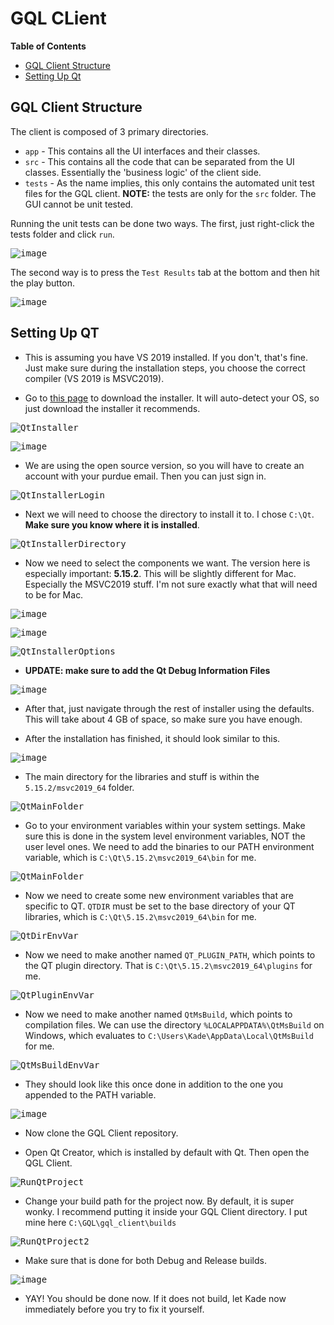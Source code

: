 # GQL CLient

<b>Table of Contents</b>
- [GQL Client Structure](https://github.com/GQL-Project/gql_client/blob/main/README.md#gql-client-structure)
- [Setting Up Qt](https://github.com/GQL-Project/gql_client/blob/main/README.md#setting-up-qt)

## GQL Client Structure

  The client is composed of 3 primary directories.
  * `app` - This contains all the UI interfaces and their classes.
  * `src` - This contains all the code that can be separated from the UI classes. Essentially the 'business logic' of the client side.
  * `tests` - As the name implies, this only contains the automated unit test files for the GQL client. **NOTE:** the tests are only for the `src` folder. The GUI cannot be unit tested.
  
  Running the unit tests can be done two ways. The first, just right-click the tests folder and click `run`.
  
  <kbd>![image](https://user-images.githubusercontent.com/54650222/190542187-6ca11a51-cdb8-49db-aad5-4a8a60449159.png)</kbd>
  
  The second way is to press the `Test Results` tab at the bottom and then hit the play button.
  
  <kbd>![image](https://user-images.githubusercontent.com/54650222/190542330-2d1d3b36-45a9-40b8-a017-dcf705c1cb61.png)</kbd>

## Setting Up QT
 - This is assuming you have VS 2019 installed. If you don't, that's fine. Just make sure during the installation steps, you choose the correct compiler (VS 2019 is MSVC2019).
 
 - Go to [this page](https://www.qt.io/download-open-source) to download the installer. It will auto-detect your OS, so just download the installer it recommends.
 
 <kbd>![QtInstaller](https://user-images.githubusercontent.com/54650222/189672746-9aab5ff5-a17a-4d71-96fd-1f7479b08a5d.gif)</kbd>
 
 <kbd>![image](https://user-images.githubusercontent.com/54650222/189673094-d3dd618a-1477-45b1-989b-d9ca8cc6a340.png)</kbd>
 
 - We are using the open source version, so you will have to create an account with your purdue email. Then you can just sign in.
 
 <kbd>![QtInstallerLogin](https://user-images.githubusercontent.com/54650222/189674881-7322b7b4-2702-49a6-a833-e8fe58cd581a.gif)</kbd>
 
 - Next we will need to choose the directory to install it to. I chose `C:\Qt`. <b>Make sure you know where it is installed</b>.
 
 <kbd>![QtInstallerDirectory](https://user-images.githubusercontent.com/54650222/189675783-f9693681-d08b-48d0-8dcf-71f4ee0f7a91.gif)</kbd>
 
 - Now we need to select the components we want. The version here is especially important: <b>5.15.2</b>. This will be slightly different for Mac. Especially the MSVC2019 stuff. I'm not sure exactly what that will need to be for Mac.
 
 <kbd>![image](https://user-images.githubusercontent.com/54650222/189676912-4be576e1-c762-4d6c-885c-fb33b6410ff2.png)</kbd>

 <kbd>![image](https://user-images.githubusercontent.com/54650222/189677123-287be466-1ebc-420e-9abd-24135f0c9ee1.png)</kbd>
 
 <kbd>![QtInstallerOptions](https://user-images.githubusercontent.com/54650222/189677237-f6ffc2d0-cce5-4f2f-bc99-117212e9d247.gif)</kbd>
 
 - <b>UPDATE: make sure to add the Qt Debug Information Files</b>
 
 <kbd>![image](https://user-images.githubusercontent.com/54650222/190489256-2d3d03cd-5860-4306-b804-05a84d84b04a.png)</kbd>
 
 - After that, just navigate through the rest of installer using the defaults. This will take about 4 GB of space, so make sure you have enough.
 
 - After the installation has finished, it should look similar to this.
 
 <kbd>![image](https://user-images.githubusercontent.com/54650222/189677744-ee5ce16a-760c-46c4-99a3-bbca9a132e95.png)</kbd>
 
 - The main directory for the libraries and stuff is within the `5.15.2/msvc2019_64` folder.
 
 <kbd>![QtMainFolder](https://user-images.githubusercontent.com/54650222/189678351-6bca2adb-7a44-4178-b1ec-e2b6fc66757f.gif)<kbd>

 - Go to your environment variables within your system settings. Make sure this is done in the system level environment variables, NOT the user level ones. We need to add the binaries to our PATH environment variable, which is `C:\Qt\5.15.2\msvc2019_64\bin` for me.
 
 <kbd>![QtMainFolder](https://user-images.githubusercontent.com/54650222/189679778-b0254fc3-ce99-4869-9974-6dcf78b4c207.gif)</kbd>
 
 - Now we need to create some new environment variables that are specific to QT. `QTDIR` must be set to the base directory of your QT libraries, which is `C:\Qt\5.15.2\msvc2019_64\bin` for me.
 
 <kbd>![QtDirEnvVar](https://user-images.githubusercontent.com/54650222/189681281-0847d663-5346-4867-a7f3-68eba6969754.gif)</kbd>
 
 - Now we need to make another named `QT_PLUGIN_PATH`, which points to the QT plugin directory. That is `C:\Qt\5.15.2\msvc2019_64\plugins` for me.
 
 <kbd>![QtPluginEnvVar](https://user-images.githubusercontent.com/54650222/189681869-7093d023-b084-4d26-a567-ce8e441783ed.gif)</kbd>
 
 - Now we need to make another named `QtMsBuild`, which points to compilation files. We can use the directory `%LOCALAPPDATA%\QtMsBuild` on Windows, which evaluates to `C:\Users\Kade\AppData\Local\QtMsBuild` for me.
 
 <kbd>![QtMsBuildEnvVar](https://user-images.githubusercontent.com/54650222/189684690-ea4b86bc-2e47-4d20-b61e-d9b4294ed6b5.gif)</kbd>
 
 - They should look like this once done in addition to the one you appended to the PATH variable.
 
 <kbd>![image](https://user-images.githubusercontent.com/54650222/189688069-90089c2b-43ea-44bb-bdb0-6496040e91dd.png)</kbd>
 
 - Now clone the GQL Client repository.
 
 - Open Qt Creator, which is installed by default with Qt. Then open the QGL Client.
 
 <kbd>![RunQtProject](https://user-images.githubusercontent.com/54650222/190543514-ae8cd160-5c99-4d1f-8dae-08fdccb0e92c.gif)</kbd>
  
 - Change your build path for the project now. By default, it is super wonky. I recommend putting it inside your GQL Client directory. I put mine here `C:\GQL\gql_client\builds`
  
  <kbd>![RunQtProject2](https://user-images.githubusercontent.com/54650222/190544112-eb07548f-dd2f-40ba-83dc-bd463fb3c3c1.gif)</kbd>
  
  - Make sure that is done for both Debug and Release builds.
  
  <kbd>![image](https://user-images.githubusercontent.com/54650222/190544419-b1c0de83-415c-4a39-b57c-ecbf69a2520e.png)</kbd>
 
 - YAY! You should be done now. If it does not build, let Kade now immediately before you try to fix it yourself.

